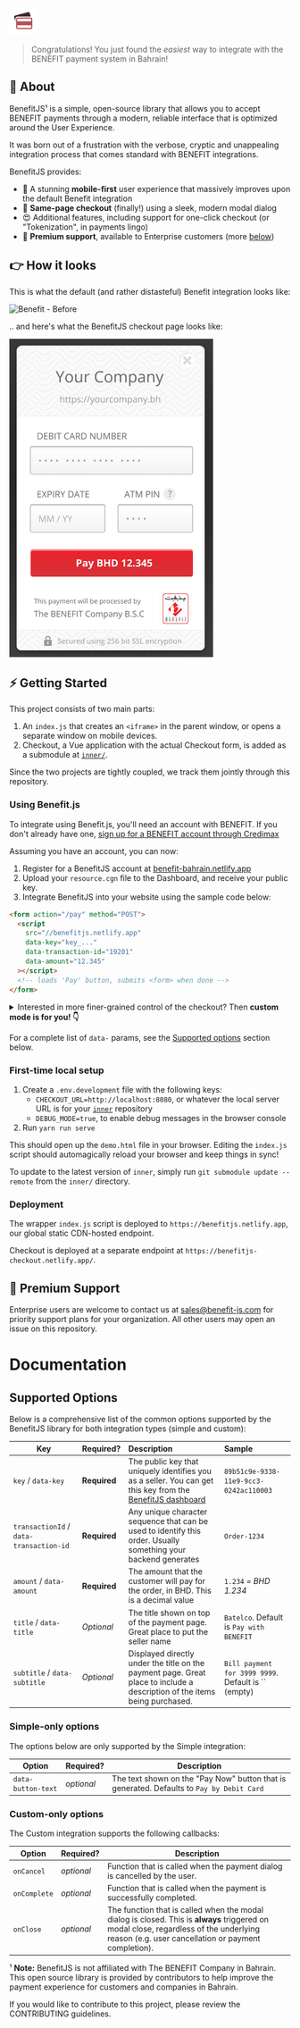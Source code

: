 ![BenefitJS](./assets/benefit-js.png)

> Congratulations! You just found the _easiest_ way to integrate with the BENEFIT payment system in Bahrain!

## 👋 About

BenefitJS¹ is a simple, open-source library that allows you to accept BENEFIT payments through a modern, reliable interface that is optimized around the User Experience.

It was born out of a frustration with the verbose, cryptic and unappealing integration process that comes standard with BENEFIT integrations.

BenefitJS provides:

- 📱 A stunning **mobile-first** user experience that massively improves upon the default Benefit integration
- 🙌 **Same-page checkout** (finally!) using a sleek, modern modal dialog
- 😍 Additional features, including support for one-click checkout (or "Tokenization", in payments lingo)
- 📧 **Premium support**, available to Enterprise customers (more [below](#-premium-support))

## 👉 How it looks

This is what the default (and rather distasteful) Benefit integration looks like:

![Benefit - Before](./assets/benefit-before.png)

.. and here's what the BenefitJS checkout page looks like:

![Benefit - After](./assets/benefit-after.png)

## ⚡ Getting Started

This project consists of two main parts:

1. An `index.js` that creates an `<iframe>` in the parent window, or opens a separate window on mobile devices.
2. Checkout, a Vue application with the actual Checkout form, is added as a submodule at [`inner/`](https://github.com/benefit-js/inner/tree/).

Since the two projects are tightly coupled, we track them jointly through this repository.

### Using Benefit.js

To integrate using Benefit.js, you'll need an account with BENEFIT. If you don't already have one, [sign up for a BENEFIT account through Credimax](https://www.credimax.com.bh/en/e_payment_gateway)

Assuming you have an account, you can now:

1. Register for a BenefitJS account at [benefit-bahrain.netlify.app](https://benefit-js.com/?utm_source=github)
2. Upload your `resource.cgn` file to the Dashboard, and receive your public key.
3. Integrate BenefitJS into your website using the sample code below:

```html
<form action="/pay" method="POST">
  <script
    src="//benefitjs.netlify.app"
    data-key="key_..."
    data-transaction-id="19201"
    data-amount="12.345"
  ></script>
  <!-- loads 'Pay' button, submits <form> when done -->
</form>
```

<details>
<summary>Interested in more finer-grained control of the checkout? Then <strong>custom mode is for you! 👇</strong></summary>

```js
const benefitHandler = new BenefitJS({
  key: 'key_...',
  transactionId: 'Order 12910',
  amount: 1.234, // BHD
  onClose: () => {
    console.warn('onClose() called')
  },
  onCancel: () => {
    console.warn('onCancel() called')
  },
  onComplete: () => {
    console.info('onComplete() called')
  }
})
```
</details>

For a complete list of `data-` params, see the [Supported options](#supported-options) section below.

### First-time local setup

1. Create a `.env.development` file with the following keys:
   - `CHECKOUT_URL=http://localhost:8080`, or whatever the local server URL is for your [`inner`](https://github.com/benefit-js/benefit-js) repository
   - `DEBUG_MODE=true`, to enable debug messages in the browser console
2. Run `yarn run serve`

This should open up the `demo.html` file in your browser. Editing the `index.js` script should automagically reload your browser and keep things in sync!

To update to the latest version of `inner`, simply run `git submodule update --remote` from the `inner/` directory.

### Deployment

The wrapper `index.js` script is deployed to `https://benefitjs.netlify.app`, our global static CDN-hosted endpoint.

Checkout is deployed at a separate endpoint at `https://benefitjs-checkout.netlify.app/`.

## 📩 Premium Support

Enterprise users are welcome to contact us at [sales@benefit-js.com](mailto:sales@benefit-js.com) for priority support plans for your organization. All other users may open an issue on this repository.

# Documentation

## Supported Options

Below is a comprehensive list of the common options supported by the BenefitJS library for both integration types (simple and custom):

| Key                                     | Required?    | Description                                                                                                                         | Sample                                              |
| --------------------------------------- | ------------ | :---------------------------------------------------------------------------------------------------------------------------------- | :-------------------------------------------------- |
| `key` / `data-key`                      | **Required** | The public key that uniquely identifies you as a seller. You can get this key from the [BenefitJS dashboard](https://benefit-js.com) | `89b51c9e-9338-11e9-9cc3-0242ac110003`              |
| `transactionId` / `data-transaction-id` | **Required** | Any unique character sequence that can be used to identify this order. Usually something your backend generates                     | `Order-1234`                                        |
| `amount` / `data-amount`                | **Required** | The amount that the customer will pay for the order, in BHD. This is a decimal value                                                | `1.234` _= BHD 1.234_                               |
| `title` / `data-title`                  | _Optional_   | The title shown on top of the payment page. Great place to put the seller name                                                      | `Batelco`. Default is `Pay with BENEFIT`            |
| `subtitle` / `data-subtitle`            | _Optional_   | Displayed directly under the title on the payment page. Great place to include a description of the items being purchased.          | `Bill payment for 3999 9999`. Default is `` (empty) |

### Simple-only options

The options below are only supported by the Simple integration:

| Option             | Required?  | Description                                                                               |
| ------------------ | ---------- | ----------------------------------------------------------------------------------------- |
| `data-button-text` | _optional_ | The text shown on the "Pay Now" button that is generated. Defaults to `Pay by Debit Card` |

### Custom-only options

The Custom integration supports the following callbacks:

| Option       | Required?  | Description                                                                                                                                                                                   |
| ------------ | ---------- | --------------------------------------------------------------------------------------------------------------------------------------------------------------------------------------------- |
| `onCancel`   | _optional_ | Function that is called when the payment dialog is cancelled by the user.                                                                                                                     |
| `onComplete` | _optional_ | Function that is called when the payment is successfully completed.                                                                                                                           |
| `onClose`    | _optional_ | The function that is called when the modal dialog is closed. This is **always** triggered on modal close, regardless of the underlying reason (e.g. user cancellation or payment completion). |

¹ **Note:** BenefitJS is not affiliated with The BENEFIT Company in Bahrain. This open source library is provided by contributors to help improve the payment experience for customers and companies in Bahrain.

If you would like to contribute to this project, please review the CONTRIBUTING guidelines.
